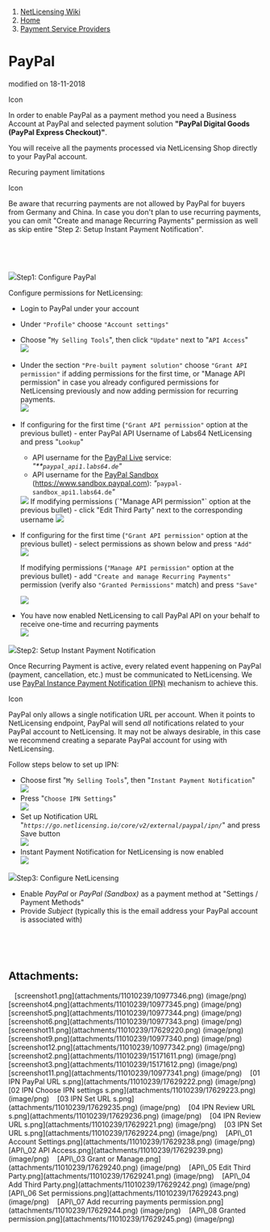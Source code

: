 1.  [NetLicensing Wiki](index.html)
2.  [Home](Home_11010214.html)
3.  [Payment Service Providers](Payment-Service-Providers_11010238.html)

<span id="title-text"> PayPal </span>
=====================================

modified on 18-11-2018

<span class="aui-icon icon-success">Icon</span>

In order to enable PayPal as a payment method you need a Business
Account at PayPal and selected payment solution **"PayPal Digital Goods
(PayPal Express Checkout)"**.

You will receive all the payments processed via NetLicensing Shop
directly to your PayPal account.

Recuring payment limitations

<span class="aui-icon icon-warning">Icon</span>

Be aware that recurring payments are not allowed by PayPal for buyers
from Germany and China. In case you don't plan to use recurring
payments, you can omit "Create and manage Recurring Payments" permission
as well as skip entire "Step 2: Setup Instant Payment Notification".

 

 

<span
class="expand-control-icon"><img src="assets/images/icons/grey_arrow_down.png" class="expand-control-image" /></span><span
class="expand-control-text">Step1: Configure PayPal</span>

Configure permissions for NetLicensing:

-   Login to PayPal under your account

<!-- -->

-   Under `"Profile"` choose `"Account settings"`

<!-- -->

-   Choose "`My Selling Tools`", then click `"Update"` next to
    "`API Access`"  
    <img src="assets/images/11010239/17629239.png" class="confluence-embedded-image" />

<!-- -->

-   Under the section `"Pre-built payment solution"` choose
    `"Grant API permission"` if adding permissions for the first time,
    or "Manage API permission" in case you already configured
    permissions for NetLicensing previously and now adding permission
    for recurring payments.  
    <img src="assets/images/11010239/17629240.png" class="confluence-embedded-image" />

<!-- -->

-   If configuring for the first time (`"Grant API permission"` option
    at the previous bullet) - enter PayPal API Username of Labs64
    NetLicensing and press "`Lookup`"
    -   API username for the
        <a href="https://www.paypal.com" class="external-link">PayPal Live</a>
        service: *"**`paypal_api1.labs64.de`"*
    -   API username for the
        <a href="https://www.sandbox.paypal.com" class="external-link">PayPal Sandbox</a>
        (<a href="https://www.sandbox.paypal.com/" class="external-link">https://www.sandbox.paypal.com</a>):
        *"*`paypal-sandbox_api1.labs64.de`*"*

    <img src="assets/images/11010239/17629242.png" class="confluence-embedded-image" />  
    If modifying permissions (`"Manage API permission"` option at the
    previous bullet) - click "Edit Third Party" next to the
    corresponding username  
      
    <img src="assets/images/11010239/17629241.png" class="confluence-embedded-image" />

<!-- -->

-   If configuring for the first time (`"Grant API permission"` option
    at the previous bullet) - select permissions as shown below and
    press `"Add"`  
    <img src="assets/images/11010239/17629243.png" class="confluence-embedded-image" />  
      
    If modifying permissions (`"Manage API permission"` option at the
    previous bullet) - add `"Create and manage Recurring Payments"`
    permission (verify also `"Granted Permissions"` match) and press
    `"Save"`  
      
    <img src="assets/images/11010239/17629244.png" class="confluence-embedded-image" />

<!-- -->

-   You have now enabled NetLicensing to call PayPal API on your behalf
    to receive one-time and recurring payments  
    <img src="assets/images/11010239/17629245.png" class="confluence-embedded-image" />

<span
class="expand-control-icon"><img src="assets/images/icons/grey_arrow_down.png" class="expand-control-image" /></span><span
class="expand-control-text">Step2: Setup Instant Payment
Notification</span>

Once Recurring Payment is active, every related event happening on
PayPal (payment, cancellation, etc.) must be communicated to
NetLicensing. We use
<a href="https://developer.paypal.com/docs/classic/products/instant-payment-notification/" class="external-link">PayPal Instance Payment Notification (IPN)</a>
mechanism to achieve this.

<span class="aui-icon icon-problem">Icon</span>

PayPal only allows a single notification URL per account. When it points
to NetLicensing endpoint, PayPal will send *all* notifications related
to your PayPal account to NetLicensing. It may not be always desirable,
in this case we recommend creating a separate PayPal account for using
with NetLicensing.

Follow steps below to set up IPN:

-   Choose first "`My Selling Tools`", then
    "`Instant Payment Notification`"  
    <img src="assets/images/11010239/17629222.png" class="confluence-embedded-image" />
-   Press "`Choose IPN Settings`"  
    <img src="assets/images/11010239/17629223.png" class="confluence-embedded-image" />
-   Set up Notification URL
    "*`https://go.netlicensing.io/core/v2/external/paypal/ipn/`*" and
    press Save button  
    <img src="assets/images/11010239/17629224.png" class="confluence-embedded-image" />
-   Instant Payment Notification for NetLicensing is now enabled  
    <img src="assets/images/11010239/17629221.png" class="confluence-embedded-image" />

<span
class="expand-control-icon"><img src="assets/images/icons/grey_arrow_down.png" class="expand-control-image" /></span><span
class="expand-control-text">Step3: Configure NetLicensing</span>

-   Enable *PayPal* or *PayPal (Sandbox)* as a payment method at
    "Settings / Payment Methods"
-   Provide *Subject* (typically this is the email address your PayPal
    account is associated with)

 

<span style="white-space: pre-wrap;">  
</span>

Attachments:
------------

<img src="assets/images/icons/bullet_blue.gif" width="8" height="8" />
[screenshot1.png](attachments/11010239/10977346.png) (image/png)  
<img src="assets/images/icons/bullet_blue.gif" width="8" height="8" />
[screenshot4.png](attachments/11010239/10977345.png) (image/png)  
<img src="assets/images/icons/bullet_blue.gif" width="8" height="8" />
[screenshot5.png](attachments/11010239/10977344.png) (image/png)  
<img src="assets/images/icons/bullet_blue.gif" width="8" height="8" />
[screenshot6.png](attachments/11010239/10977343.png) (image/png)  
<img src="assets/images/icons/bullet_blue.gif" width="8" height="8" />
[screenshot11.png](attachments/11010239/17629220.png) (image/png)  
<img src="assets/images/icons/bullet_blue.gif" width="8" height="8" />
[screenshot9.png](attachments/11010239/10977340.png) (image/png)  
<img src="assets/images/icons/bullet_blue.gif" width="8" height="8" />
[screenshot12.png](attachments/11010239/10977342.png) (image/png)  
<img src="assets/images/icons/bullet_blue.gif" width="8" height="8" />
[screenshot2.png](attachments/11010239/15171611.png) (image/png)  
<img src="assets/images/icons/bullet_blue.gif" width="8" height="8" />
[screenshot3.png](attachments/11010239/15171612.png) (image/png)  
<img src="assets/images/icons/bullet_blue.gif" width="8" height="8" />
[screenshot11.png](attachments/11010239/10977341.png) (image/png)  
<img src="assets/images/icons/bullet_blue.gif" width="8" height="8" /> [01 IPN
PayPal URL s.png](attachments/11010239/17629222.png) (image/png)  
<img src="assets/images/icons/bullet_blue.gif" width="8" height="8" /> [02 IPN
Choose IPN settings s.png](attachments/11010239/17629223.png)
(image/png)  
<img src="assets/images/icons/bullet_blue.gif" width="8" height="8" /> [03 IPN
Set URL s.png](attachments/11010239/17629235.png) (image/png)  
<img src="assets/images/icons/bullet_blue.gif" width="8" height="8" /> [04 IPN
Review URL s.png](attachments/11010239/17629236.png) (image/png)  
<img src="assets/images/icons/bullet_blue.gif" width="8" height="8" /> [04 IPN
Review URL s.png](attachments/11010239/17629221.png) (image/png)  
<img src="assets/images/icons/bullet_blue.gif" width="8" height="8" /> [03 IPN
Set URL s.png](attachments/11010239/17629224.png) (image/png)  
<img src="assets/images/icons/bullet_blue.gif" width="8" height="8" /> [API\_01
Account Settings.png](attachments/11010239/17629238.png) (image/png)  
<img src="assets/images/icons/bullet_blue.gif" width="8" height="8" /> [API\_02
API Access.png](attachments/11010239/17629239.png) (image/png)  
<img src="assets/images/icons/bullet_blue.gif" width="8" height="8" /> [API\_03
Grant or Manage.png](attachments/11010239/17629240.png) (image/png)  
<img src="assets/images/icons/bullet_blue.gif" width="8" height="8" /> [API\_05
Edit Third Party.png](attachments/11010239/17629241.png) (image/png)  
<img src="assets/images/icons/bullet_blue.gif" width="8" height="8" /> [API\_04
Add Third Party.png](attachments/11010239/17629242.png) (image/png)  
<img src="assets/images/icons/bullet_blue.gif" width="8" height="8" /> [API\_06
Set permissions.png](attachments/11010239/17629243.png) (image/png)  
<img src="assets/images/icons/bullet_blue.gif" width="8" height="8" /> [API\_07
Add recurring payments
permission.png](attachments/11010239/17629244.png) (image/png)  
<img src="assets/images/icons/bullet_blue.gif" width="8" height="8" /> [API\_08
Granted permission.png](attachments/11010239/17629245.png) (image/png)  


